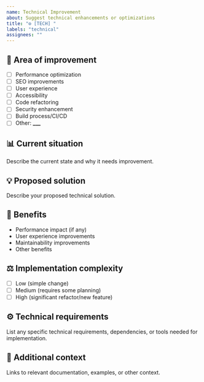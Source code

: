 ```yaml
---
name: Technical Improvement
about: Suggest technical enhancements or optimizations
title: "⚙️ [TECH] "
labels: "technical"
assignees: ""
---
```


## 🔧 Area of improvement

- [ ] Performance optimization
- [ ] SEO improvements
- [ ] User experience
- [ ] Accessibility
- [ ] Code refactoring
- [ ] Security enhancement
- [ ] Build process/CI/CD
- [ ] Other: ****\_\_\_****

## 📊 Current situation
Describe the current state and why it needs improvement.

## 💡 Proposed solution
Describe your proposed technical solution.

## 🎯 Benefits

- Performance impact (if any)
- User experience improvements
- Maintainability improvements
- Other benefits

## ⚖️ Implementation complexity

- [ ] Low (simple change)
- [ ] Medium (requires some planning)
- [ ] High (significant refactor/new feature)

## ⚙️ Technical requirements
List any specific technical requirements, dependencies, or tools needed for implementation.

## 📝 Additional context
Links to relevant documentation, examples, or other context.
